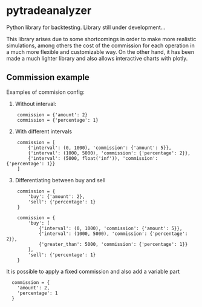 # pytradeanalyzer

Python library for backtesting. Library still under development...

This library arises due to some shortcomings in order to make more realistic simulations, among others the cost of the commission for each operation in a much more flexible and customizable way. On the other hand, it has been made a much lighter library and also allows interactive charts with plotly.

## Commission example
Examples of commision config:
1. Without interval:
```
    commission = {'amount': 2}
    commission = {'percentage': 1}
```

2. With different intervals
```
    commission = [
        {'interval': (0, 1000), 'commission': {'amount': 5}},
        {'interval': (1000, 5000), 'commission': {'percentage': 2}},
        {'interval': (5000, float('inf')), 'commission': {'percentage': 1}}
    ]
```

3. Differentiating between buy and sell
```
    commission = {
        'buy': {'amount': 2},
        'sell': {'percentage': 1}
    }

    commission = {
        'buy': [
            {'interval': (0, 1000), 'commission': {'amount': 5}},
            {'interval': (1000, 5000), 'commission': {'percentage': 2}},
            {'greater_than': 5000, 'commission': {'percentage': 1}}
        ],
        'sell': {'percentage': 1}
    }
```

It is possible to apply a fixed commission and also add a variable part
```
  commission = {
    'amount': 2,
    'percentage': 1
  }
```
